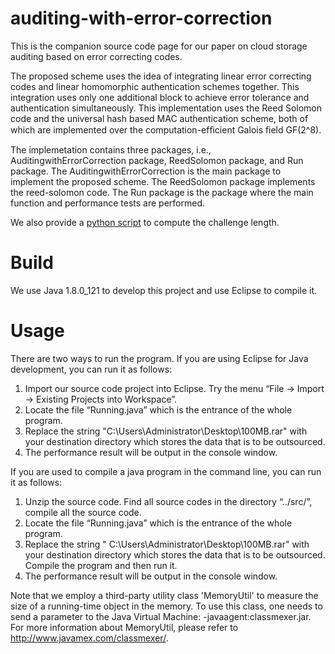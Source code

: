 # auditing-with-error-correction
This is the companion source code page for our paper on cloud storage auditing based on error correcting codes.

The proposed scheme uses the idea of integrating linear error correcting codes and linear homomorphic authentication schemes together. This integration uses only one additional block to achieve error tolerance and authentication simultaneously. This implementation uses the Reed Solomon code and the universal hash based MAC authentication scheme, both of which are implemented over the computation-efﬁcient Galois ﬁeld GF(2^8). 

The implemetation contains three packages, i.e., AuditingwithErrorCorrection package, ReedSolomon package, and Run package. The AuditingwithErrorCorrection is the main package to implement the proposed scheme. The ReedSolomon package implements the reed-solomon code. The Run package is the package where the main function and performance tests are performed.

We also provide a [python script](challenge_length.py) to compute the challenge length.

# Build
We use Java 1.8.0_121 to develop this project and use Eclipse to compile it.

# Usage
There are two ways to run the program. If you are using Eclipse for Java development, you can run it as follows:
1.	Import our source code project into Eclipse. Try the menu “File -> Import -> Existing Projects into Workspace”.
2.	Locate the file “Running.java” which is the entrance of the whole program.
3.	Replace the string "C:\\Users\\Administrator\\Desktop\\100MB.rar" with your destination directory which stores the data that is to be outsourced.
4.	The performance result will be output in the console window.

If you are used to compile a java program in the command line, you can run it as follows:
1.	Unzip the source code. Find all source codes in the directory “../src/”, compile all the source code.
2.	Locate the file “Running.java” which is the entrance of the whole program.
3.	Replace the string " C:\\Users\\Administrator\\Desktop\\100MB.rar" with your destination directory which stores the data that is to be outsourced. Compile the program and then run it.
4.	The performance result will be output in the console window.

Note that we employ a third-party utility class 'MemoryUtil' to measure the size of a running-time object in the memory. To use this class, one needs to send a parameter to the Java Virtual Machine: -javaagent:classmexer.jar. For more information about MemoryUtil, please refer to http://www.javamex.com/classmexer/.

